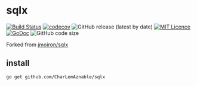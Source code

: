 # sqlx

[![Build Status](https://travis-ci.org/CharLemAznable/sqlx.svg?branch=master)](https://travis-ci.org/CharLemAznable/sqlx)
[![codecov](https://codecov.io/gh/CharLemAznable/sqlx/branch/master/graph/badge.svg)](https://codecov.io/gh/CharLemAznable/sqlx)
![GitHub release (latest by date)](https://img.shields.io/github/v/release/CharLemAznable/sqlx)
[![MIT Licence](https://badges.frapsoft.com/os/mit/mit.svg?v=103)](https://opensource.org/licenses/mit-license.php)
[![GoDoc](https://godoc.org/github.com/CharLemAznable/sqlx?status.svg)](https://godoc.org/github.com/CharLemAznable/sqlx)
![GitHub code size](https://img.shields.io/github/languages/code-size/CharLemAznable/sqlx)

Forked from [jmoiron/sqlx](https://github.com/jmoiron/sqlx)

## install

    go get github.com/CharLemAznable/sqlx
